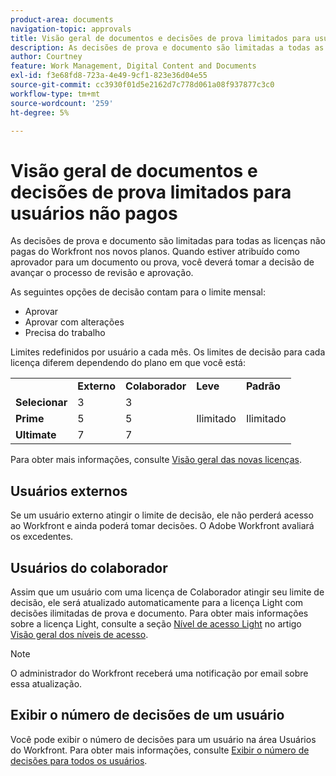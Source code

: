 ```yaml
---
product-area: documents
navigation-topic: approvals
title: Visão geral de documentos e decisões de prova limitados para usuários não pagos 
description: As decisões de prova e documento são limitadas a todas as licenças não pagas do Workfront. Limites redefinidos por usuário a cada mês.
author: Courtney
feature: Work Management, Digital Content and Documents
exl-id: f3e68fd8-723a-4e49-9cf1-823e36d04e55
source-git-commit: cc3930f01d5e2162d7c778d061a08f937877c3c0
workflow-type: tm+mt
source-wordcount: '259'
ht-degree: 5%

---
```


# Visão geral de documentos e decisões de prova limitados para usuários não pagos

As decisões de prova e documento são limitadas para todas as licenças não pagas do Workfront nos novos planos. Quando estiver atribuído como aprovador para um documento ou prova, você deverá tomar a decisão de avançar o processo de revisão e aprovação.

As seguintes opções de decisão contam para o limite mensal:

* Aprovar
* Aprovar com alterações
* Precisa do trabalho

Limites redefinidos por usuário a cada mês. Os limites de decisão para cada licença diferem dependendo do plano em que você está:

<table>
  <tr>
   <td> 
   </td>
   <td><strong>Externo</strong> 
   </td>
   <td><strong>Colaborador</strong> 
   </td>
   <td><strong>Leve</strong> 
   </td>
   <td><strong>Padrão</strong> 
   </td>
  </tr>
  <tr>
   <td><strong>Selecionar</strong> 
   </td>
   <td>3 
   </td>
   <td>3 
   </td>
   <td rowspan="3" >Ilimitado 
   </td>
   <td rowspan="3" >Ilimitado 
   </td>
  </tr>
  <tr>
   <td><strong>Prime</strong> 
   </td>
   <td>5 
   </td>
   <td>5 
   </td>
  </tr>
  <tr>
   <td><strong>Ultimate</strong> 
   </td>
   <td>7 
   </td>
   <td>7 
   </td>
  </tr>
</table>

Para obter mais informações, consulte [Visão geral das novas licenças](/help/quicksilver/administration-and-setup/add-users/how-access-levels-work/licenses-overview.md).

## Usuários externos

Se um usuário externo atingir o limite de decisão, ele não perderá acesso ao Workfront e ainda poderá tomar decisões. O Adobe Workfront avaliará os excedentes.

## Usuários do colaborador

Assim que um usuário com uma licença de Colaborador atingir seu limite de decisão, ele será atualizado automaticamente para a licença Light com decisões ilimitadas de prova e documento. Para obter mais informações sobre a licença Light, consulte a seção [Nível de acesso Light](/help/quicksilver/administration-and-setup/add-users/how-access-levels-work/access-level-overview.md) no artigo [Visão geral dos níveis de acesso](/help/quicksilver/administration-and-setup/add-users/how-access-levels-work/access-level-overview.md).

>[!NOTE]
>
>O administrador do Workfront receberá uma notificação por email sobre essa atualização.


## Exibir o número de decisões de um usuário

Você pode exibir o número de decisões para um usuário na área Usuários do Workfront. Para obter mais informações, consulte [Exibir o número de decisões para todos os usuários](/help/quicksilver/review-and-approve-work/tips-tricks-troubleshooting-approvals/view-number-of-decisions-for-users.md).
